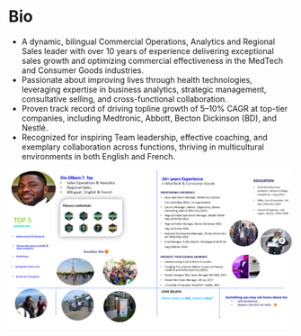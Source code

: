 # Bio
- A dynamic, bilingual Commercial Operations, Analytics and Regional Sales leader with over 10 years of experience delivering exceptional sales growth and optimizing commercial effectiveness in the MedTech and Consumer Goods industries.
- Passionate about improving lives through health technologies, leveraging expertise in business analytics, strategic management, consultative selling, and cross-functional collaboration.
- Proven track record of driving topline growth of 5–10% CAGR at top-tier companies, including Medtronic, Abbott, Becton Dickinson (BD), and Nestlé.
- Recognized for inspiring Team leadership, effective coaching, and exemplary collaboration across functions, thriving in multicultural environments in both English and French.

![](Dio_Elikem_Bio.png)
